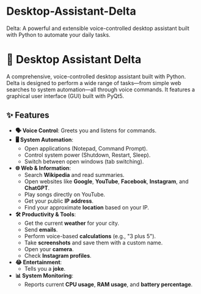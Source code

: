 # Desktop-Assistant-Delta
Delta: A powerful and extensible voice-controlled desktop assistant built with Python to automate your daily tasks.
# 🤖 Desktop Assistant Delta

A comprehensive, voice-controlled desktop assistant built with Python. Delta is designed to perform a wide range of tasks—from simple web searches to system automation—all through voice commands. It features a graphical user interface (GUI) built with PyQt5.

## ✨ Features

-   **🗣️ Voice Control**: Greets you and listens for commands.
-   **🖥️ System Automation**:
    -   Open applications (Notepad, Command Prompt).
    -   Control system power (Shutdown, Restart, Sleep).
    -   Switch between open windows (tab switching).
-   **🌐 Web & Information**:
    -   Search **Wikipedia** and read summaries.
    -   Open websites like **Google**, **YouTube**, **Facebook**, **Instagram**, and **ChatGPT**.
    -   Play songs directly on YouTube.
    -   Get your public **IP address**.
    -   Find your approximate **location** based on your IP.
-   **🛠️ Productivity & Tools**:
    -   Get the current **weather** for your city.
    -   Send **emails**.
    -   Perform voice-based **calculations** (e.g., "3 plus 5").
    -   Take **screenshots** and save them with a custom name.
    -   Open your **camera**.
    -   Check **Instagram profiles**.
-   **😂 Entertainment**:
    -   Tells you a **joke**.
-   **📊 System Monitoring**:
    -   Reports current **CPU usage**, **RAM usage**, and **battery percentage**.

